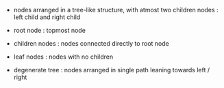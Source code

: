 - nodes arranged in a tree-like structure, with atmost two children nodes : left child and right child
- root node : topmost node
- children nodes : nodes connected directly to root node
- leaf nodes : nodes with no children

- degenerate tree : nodes arranged in single path leaning towards left / right 